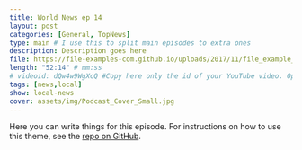 ```yaml
---
title: World News ep 14
layout: post
categories: [General, TopNews]
type: main # I use this to split main episodes to extra ones
description: Description goes here
file: https://file-examples-com.github.io/uploads/2017/11/file_example_MP3_700KB.mp3 #Link to your .mp3 file
length: "52:14" # mm:ss
# videoid: dQw4w9WgXcQ #Copy here only the id of your YouTube video. Optional
tags: [news,local]
show: local-news
cover: assets/img/Podcast_Cover_Small.jpg
---
```


Here you can write things for this episode.
For instructions on how to use this theme, see the [repo on GitHub](https://github.com/PandaSekh/Jekyll-Podcaster).